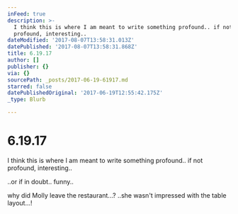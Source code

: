 ```yaml
---
inFeed: true
description: >-
  I think this is where I am meant to write something profound.. if not
  profound, interesting..
dateModified: '2017-08-07T13:58:31.013Z'
datePublished: '2017-08-07T13:58:31.868Z'
title: 6.19.17
author: []
publisher: {}
via: {}
sourcePath: _posts/2017-06-19-61917.md
starred: false
datePublishedOriginal: '2017-06-19T12:55:42.175Z'
_type: Blurb

---
```

# 6.19.17

I think this is where I am meant to write something profound.. if not profound, interesting..

..or if in doubt.. funny..

why did Molly leave the restaurant...? ..she wasn't impressed with the table layout...!